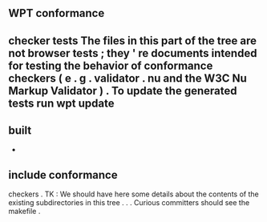 #
WPT
conformance
-
checker
tests
The
files
in
this
part
of
the
tree
are
not
browser
tests
;
they
'
re
documents
intended
for
testing
the
behavior
of
conformance
checkers
(
e
.
g
.
validator
.
nu
and
the
W3C
Nu
Markup
Validator
)
.
To
update
the
generated
tests
run
wpt
update
-
built
-
-
include
conformance
-
checkers
.
TK
:
We
should
have
here
some
details
about
the
contents
of
the
existing
subdirectories
in
this
tree
.
.
.
Curious
committers
should
see
the
makefile
.
